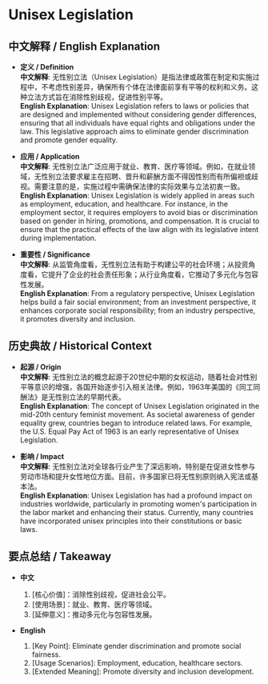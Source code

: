 # Unisex Legislation

## 中文解释 / English Explanation

* **定义 / Definition**  
  **中文解释**: 无性别立法（Unisex Legislation）是指法律或政策在制定和实施过程中，不考虑性别差异，确保所有个体在法律面前享有平等的权利和义务。这种立法方式旨在消除性别歧视，促进性别平等。  
  **English Explanation**: Unisex Legislation refers to laws or policies that are designed and implemented without considering gender differences, ensuring that all individuals have equal rights and obligations under the law. This legislative approach aims to eliminate gender discrimination and promote gender equality.

* **应用 / Application**  
  **中文解释**: 无性别立法广泛应用于就业、教育、医疗等领域。例如，在就业领域，无性别立法要求雇主在招聘、晋升和薪酬方面不得因性别而有所偏袒或歧视。需要注意的是，实施过程中需确保法律的实际效果与立法初衷一致。  
  **English Explanation**: Unisex Legislation is widely applied in areas such as employment, education, and healthcare. For instance, in the employment sector, it requires employers to avoid bias or discrimination based on gender in hiring, promotions, and compensation. It is crucial to ensure that the practical effects of the law align with its legislative intent during implementation.

* **重要性 / Significance**  
  **中文解释**: 从监管角度看，无性别立法有助于构建公平的社会环境；从投资角度看，它提升了企业的社会责任形象；从行业角度看，它推动了多元化与包容性发展。  
  **English Explanation**: From a regulatory perspective, Unisex Legislation helps build a fair social environment; from an investment perspective, it enhances corporate social responsibility; from an industry perspective, it promotes diversity and inclusion.

## 历史典故 / Historical Context

* **起源 / Origin**  
  **中文解释**: 无性别立法的概念起源于20世纪中期的女权运动，随着社会对性别平等意识的增强，各国开始逐步引入相关法律。例如，1963年美国的《同工同酬法》是无性别立法的早期代表。  
  **English Explanation**: The concept of Unisex Legislation originated in the mid-20th century feminist movement. As societal awareness of gender equality grew, countries began to introduce related laws. For example, the U.S. Equal Pay Act of 1963 is an early representative of Unisex Legislation.

* **影响 / Impact**  
  **中文解释**: 无性别立法对全球各行业产生了深远影响，特别是在促进女性参与劳动市场和提升女性地位方面。目前，许多国家已将无性别原则纳入宪法或基本法。  
  **English Explanation**: Unisex Legislation has had a profound impact on industries worldwide, particularly in promoting women's participation in the labor market and enhancing their status. Currently, many countries have incorporated unisex principles into their constitutions or basic laws.

## 要点总结 / Takeaway

* **中文**  
  1. [核心价值]：消除性别歧视，促进社会公平。
  2. [使用场景]：就业、教育、医疗等领域。
  3. [延伸意义]：推动多元化与包容性发展。

* **English**  
  1. [Key Point]: Eliminate gender discrimination and promote social fairness.
  2. [Usage Scenarios]: Employment, education, healthcare sectors.
  3. [Extended Meaning]: Promote diversity and inclusion development.